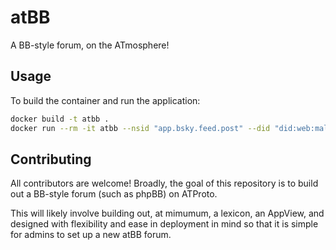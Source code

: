 # atBB

A BB-style forum, on the ATmosphere!

## Usage

To build the container and run the application:

```bash
docker build -t atbb .
docker run --rm -it atbb --nsid "app.bsky.feed.post" --did "did:web:malpercio.dev"
```

## Contributing

All contributors are welcome! Broadly, the goal of this repository is to build out a
BB-style forum (such as phpBB) on ATProto.

This will likely involve building out, at mimumum,
a lexicon, an AppView, and designed with flexibility and ease in deployment in mind so that it is
simple for admins to set up a new atBB forum.
